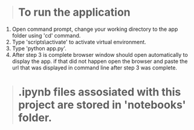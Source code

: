 > # To run the application 
1. Open command prompt, change your working directory to the app folder using 'cd' command.
2. Type 'scripts\activate' to activate virtual environment.
3. Type 'python app.py'.
4. After step 3 is complete browser window should open automatically to display the app. 
if that did not happen open the browser and paste the url that was displayed in command line after step 3 was complete. 


> # .ipynb files assosiated with this project are stored in 'notebooks' folder.     
